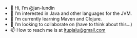 - 👋 Hi, I’m @jan-lundin
- 👀 I’m interested in Java and other languages for the JVM.
- 🌱 I’m currently learning Maven and Clojure.
- 💞️ I’m looking to collaborate on (have to think about this...)
- 📫 How to reach me is at itupjalu@gmail.com

<!---
jan-lundin/jan-lundin is a ✨ special ✨ repository because its `README.md` (this file) appears on your GitHub profile.
You can click the Preview link to take a look at your changes.
--->
